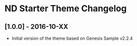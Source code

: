 # ND Starter Theme Changelog

## [1.0.0] - 2016-10-XX
* Initial version of the theme based on Genesis Sample v2.2.4